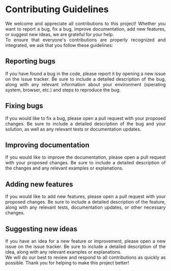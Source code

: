 # Contributing Guidelines

<p align="justify">
  We welcome and appreciate all contributions to this project! Whether you want to report a bug, fix a bug, improve documentation, add new features, or suggest new ideas, we are grateful for your help.<br>
  To ensure that everyone's contributions are properly recognized and integrated, we ask that you follow these guidelines:
</p>

<h2>Reporting bugs</h2>
<p align="justify">
 If you have found a bug in the code, please report it by opening a new issue on the issue tracker. Be sure to include a detailed description of the bug, along with any relevant information about your environment (operating system, browser, etc.) and steps to reproduce the bug.
</p>

<h2>Fixing bugs</h2>
<p align="justify">
  If you would like to fix a bug, please open a pull request with your proposed changes. Be sure to include a detailed description of the bug and your solution, as well as any relevant tests or documentation updates.
</p>

<h2>Improving documentation</h2>
<p align="justify">
  If you would like to improve the documentation, please open a pull request with your proposed changes. Be sure to include a detailed description of the changes and any relevant examples or explanations.
</p>

<h2>Adding new features</h2>
<p align="justify">
  If you would like to add new features, please open a pull request with your proposed changes. Be sure to include a detailed description of the feature, along with any relevant tests, documentation updates, or other necessary changes.
</p>

<h2>Suggesting new ideas</h2>
<p align="justify">
  If you have an idea for a new feature or improvement, please open a new issue on the issue tracker. Be sure to include a detailed description of the idea, along with any relevant examples or explanations.<br>
  We will do our best to review and respond to all contributions as quickly as possible. Thank you for helping to make this project better!
</p>
